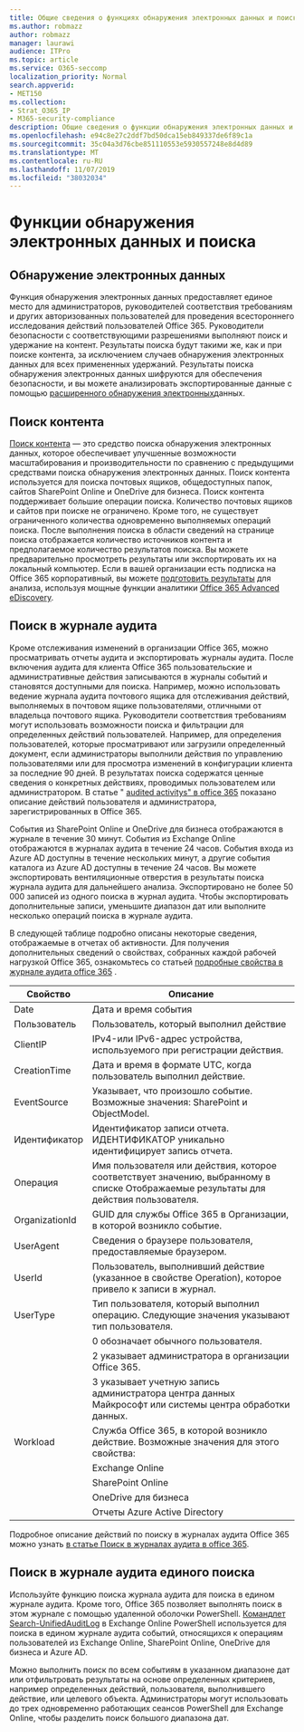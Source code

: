 ```yaml
---
title: Общие сведения о функциях обнаружения электронных данных и поиска в Office 365
ms.author: robmazz
author: robmazz
manager: laurawi
audience: ITPro
ms.topic: article
ms.service: O365-seccomp
localization_priority: Normal
search.appverid:
- MET150
ms.collection:
- Strat_O365_IP
- M365-security-compliance
description: Общие сведения о функции обнаружения электронных данных и других функциях поиска в Office 365 для использования аудита и прозрачности.
ms.openlocfilehash: e94c8e27c2ddf7bd50dca15eb849337de6f89c1a
ms.sourcegitcommit: 35c04a3d76cbe851110553e5930557248e8d4d89
ms.translationtype: MT
ms.contentlocale: ru-RU
ms.lasthandoff: 11/07/2019
ms.locfileid: "38032034"
---
```

# <a name="ediscovery-and-search-features"></a>Функции обнаружения электронных данных и поиска 

## <a name="ediscovery"></a>Обнаружение электронных данных

Функция обнаружения электронных данных предоставляет единое место для администраторов, руководителей соответствия требованиям и других авторизованных пользователей для проведения всестороннего исследования действий пользователей Office 365. Руководители безопасности с соответствующими разрешениями выполняют поиск и удержание на контент. Результаты поиска будут такими же, как и при поиске контента, за исключением случаев обнаружения электронных данных для всех примененных удержаний. Результаты поиска обнаружения электронных данных шифруются для обеспечения безопасности, и вы можете анализировать экспортированные данные с помощью [расширенного обнаружения электронных](https://support.office.com/article/office-365-advanced-ediscovery-fd53438a-a760-45f6-9df4-861b50161ae4)данных.

## <a name="content-search"></a>Поиск контента

[Поиск контента](https://support.office.com/article/Run-a-Content-Search-in-the-Office-365-Security-Compliance-Center-61852fd9-fe8a-4880-a339-cb19ed3bff4a) — это средство поиска обнаружения электронных данных, которое обеспечивает улучшенные возможности масштабирования и производительности по сравнению с предыдущими средствами поиска обнаружения электронных данных. Поиск контента используется для поиска почтовых ящиков, общедоступных папок, сайтов SharePoint Online и OneDrive для бизнеса. Поиск контента поддерживает большие операции поиска. Количество почтовых ящиков и сайтов при поиске не ограничено. Кроме того, не существует ограниченного количества одновременно выполняемых операций поиска. После выполнения поиска в области сведений на странице поиска отображается количество источников контента и предполагаемое количество результатов поиска. Вы можете предварительно просмотреть результаты или экспортировать их на локальный компьютер. Если в вашей организации есть подписка на Office 365 корпоративный, вы можете [подготовить результаты](https://support.office.com/article/Run-a-Content-Search-in-the-Office-365-Security-Compliance-Center-61852fd9-fe8a-4880-a339-cb19ed3bff4a#prepare) для анализа, используя мощные функции аналитики [Office 365 Advanced eDiscovery](https://go.microsoft.com/fwlink/p/?LinkID=620116).

## <a name="audit-log-search"></a>Поиск в журнале аудита

Кроме отслеживания изменений в организации Office 365, можно просматривать отчеты аудита и экспортировать журналы аудита. После включения аудита для клиента Office 365 пользовательские и административные действия записываются в журналы событий и становятся доступными для поиска. Например, можно использовать ведение журнала аудита почтового ящика для отслеживания действий, выполняемых в почтовом ящике пользователями, отличными от владельца почтового ящика. Руководители соответствия требованиям могут использовать возможности поиска и фильтрации для определенных действий пользователей. Например, для определения пользователей, которые просматривают или загрузили определенный документ, если администраторы выполнили действия по управлению пользователями или для просмотра изменений в конфигурации клиента за последние 90 дней. В результатах поиска содержатся ценные сведения о конкретных действиях, проводимых пользователем или администратором. В статье " [audited activitys" в office 365](https://support.office.com/article/Search-the-audit-log-in-the-Office-365-Security-Compliance-Center-0d4d0f35-390b-4518-800e-0c7ec95e946c#auditlogevents) показано описание действий пользователя и администратора, зарегистрированных в Office 365.

События из SharePoint Online и OneDrive для бизнеса отображаются в журнале в течение 30 минут. События из Exchange Online отображаются в журналах аудита в течение 24 часов. События входа из Azure AD доступны в течение нескольких минут, а другие события каталога из Azure AD доступны в течение 24 часов. Вы можете экспортировать вентиляционные отверстия в результаты поиска журнала аудита для дальнейшего анализа. Экспортировано не более 50 000 записей из одного поиска в журнал аудита. Чтобы экспортировать дополнительные записи, уменьшите диапазон дат или выполните несколько операций поиска в журнале аудита.

В следующей таблице подробно описаны некоторые сведения, отображаемые в отчетах об активности. Для получения дополнительных сведений о свойствах, собранных каждой рабочей нагрузкой Office 365, ознакомьтесь со статьей [подробные свойства в журнале аудита office 365](https://support.office.com/article/detailed-properties-in-the-office-365-audit-log-ce004100-9e7f-443e-942b-9b04098fcfc3) .

| Свойство | Описание |
|----------------|----------------------------------------------------------------------------------------------------------------------|
| Date | Дата и время события |
| Пользователь | Пользователь, который выполнил действие |
| ClientIP | IPv4-или IPv6-адрес устройства, используемого при регистрации действия. |
| CreationTime | Дата и время в формате UTC, когда пользователь выполнил действие. |
| EventSource | Указывает, что произошло событие. Возможные значения: SharePoint и ObjectModel. |
| Идентификатор | Идентификатор записи отчета. ИДЕНТИФИКАТОР уникально идентифицирует запись отчета. |
| Операция | Имя пользователя или действия, которое соответствует значению, выбранному в списке Отображаемые результаты для действия пользователя. |
| OrganizationId | GUID для службы Office 365 в Организации, в которой возникло событие. |
| UserAgent | Сведения о браузере пользователя, предоставляемые браузером. |
| UserId | Пользователь, выполнивший действие (указанное в свойстве Operation), которое привело к записи в журнал. |
| UserType | Тип пользователя, который выполнил операцию. Следующие значения указывают тип пользователя. |
|  | 0 обозначает обычного пользователя. |
|  | 2 указывает администратора в организации Office 365. |
|  | 3 указывает учетную запись администратора центра данных Майкрософт или системы центра обработки данных. |
| Workload | Служба Office 365, в которой возникло действие. Возможные значения для этого свойства: |
|  | Exchange Online |
|  | SharePoint Online |
|  | OneDrive для бизнеса |
|  | Отчеты Azure Active Directory |

Подробное описание действий по поиску в журналах аудита Office 365 можно узнать [в статье Поиск в журналах аудита в office 365](https://support.office.com/article/Search-the-audit-log-in-the-Office-365-Security-Compliance-Center-0d4d0f35-390b-4518-800e-0c7ec95e946c).

## <a name="search-unified-audit-log"></a>Поиск в журнале аудита единого поиска

Используйте функцию поиска журнала аудита для поиска в едином журнале аудита. Кроме того, Office 365 позволяет выполнять поиск в этом журнале с помощью удаленной оболочки PowerShell. [Командлет Search-UnifiedAuditLog](https://docs.microsoft.com/powershell/module/exchange/policy-and-compliance-audit/Search-UnifiedAuditLog?view=exchange-ps) в Exchange Online PowerShell используется для поиска в едином журнале аудита событий, относящихся к операциям пользователей из Exchange Online, SharePoint Online, OneDrive для бизнеса и Azure AD. 

Можно выполнить поиск по всем событиям в указанном диапазоне дат или отфильтровать результаты на основе определенных критериев, например определенных действий, пользователя, выполнившего действие, или целевого объекта. Администраторы могут использовать до трех одновременно работающих сеансов PowerShell для Exchange Online, чтобы разделить поиск большого диапазона дат.